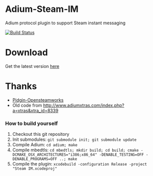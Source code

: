 Adium-Steam-IM
==============
Adium protocol plugin to support Steam instant messaging

[![Build Status](https://travis-ci.org/tripplet/Adium-Steam-IM.svg?branch=master)](https://travis-ci.org/tripplet/Adium-Steam-IM)

Download
========
Get the latest version [here](https://github.com/tripplet/Adium-Steam-IM/releases/)

Thanks
======
* [Pidgin-Opensteamworks](https://code.google.com/p/pidgin-opensteamworks/)
* Old code from http://www.adiumxtras.com/index.php?a=xtras&xtra_id=8339


### How to build yourself
1. Checkout this git repository
2. Init submodules:
   `git submodule init; git submodule update`
5. Compile Adium:
   `cd adium; make`
6. Compile mbedtls:
   `cd mbedtls; mkdir build; cd build; cmake -DCMAKE_OSX_ARCHITECTURES="i386;x86_64" -DENABLE_TESTING=OFF -DENABLE_PROGRAMS=OFF ..; make`
7. Compile the plugin:
   `xcodebuild -configuration Release -project "Steam IM.xcodeproj"`
